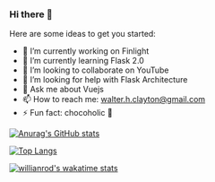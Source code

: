### Hi there 👋

Here are some ideas to get you started:

- 🔭 I’m currently working on Finlight
- 🌱 I’m currently learning Flask 2.0
- 👯 I’m looking to collaborate on YouTube
- 🤔 I’m looking for help with Flask Architecture
- 💬 Ask me about Vuejs
- 📫 How to reach me: walter.h.clayton@gmail.com
- ⚡ Fun fact: chocoholic 🍫

[![Anurag's GitHub stats](https://github-readme-stats.vercel.app/api?username=walter-clayton&show_icons=true)](https://github.com/walter-clayton/github-readme-stats)

[![Top Langs](https://github-readme-stats.vercel.app/api/top-langs/?username=walter-clayton)](https://github.com/walter-clayton/github-readme-stats)

[![willianrod's wakatime stats](https://github-readme-stats.vercel.app/api/wakatime?username=walthedude)](https://github.com/walter-clayton/github-readme-stats)
